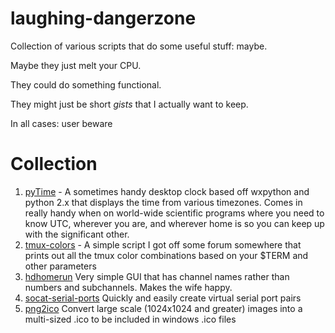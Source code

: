 laughing-dangerzone
===================

Collection of various scripts that do some useful stuff: maybe.

Maybe they just melt your CPU.

They could do something functional.

They might just be short _gists_ that I actually want to keep.

In all cases: user beware




Collection
==========

1. [pyTime](https://github.com/npotts/laughing-dangerzone/tree/master/pytime "Pytime") - A sometimes handy desktop clock based off wxpython and python 2.x that displays the time from various timezones. Comes in really handy when on world-wide scientific programs where you need to know UTC, wherever you are, and wherever home is so you can keep up with the significant other.
1. [tmux-colors](https://github.com/npotts/laughing-dangerzone/tree/master/tmux-colors "Tmux Colors") - A simple script I got off some forum somewhere that prints out all the tmux color combinations based on your $TERM and other parameters
1. [hdhomerun](https://github.com/npotts/laughing-dangerzone/tree/master/hdhomerun "Ub3r simple HDhomerun") Very simple GUI that has channel names rather than numbers and subchannels.  Makes the wife happy.
1. [socat-serial-ports](https://github.com/npotts/laughing-dangerzone/tree/master/socat-serial-ports "Socat Virtual Serial Ports") Quickly and easily create virtual serial port pairs
1. [png2ico](https://github.com/npotts/laughing-dangerzone/tree/master/png2ico "png2ico") Convert large scale (1024x1024 and greater) images into a multi-sized .ico to be included in windows .ico files